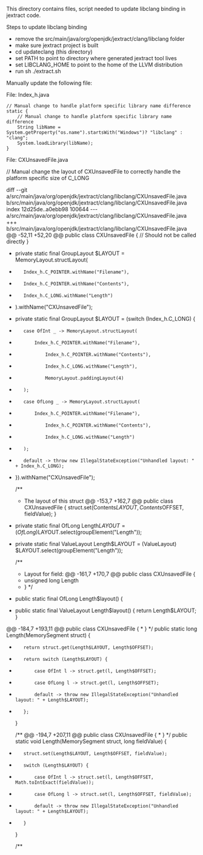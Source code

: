 This directory contains files, script needed to update libclang binding in jextract code.

Steps to update libclang binding

* remove the src/main/java/org/openjdk/jextract/clang/libclang folder
* make sure jextract project is built
* cd updateclang (this directory)
* set PATH to point to directory where generated jextract tool lives
* set LIBCLANG_HOME to point to the home of the LLVM distribution
* run sh ./extract.sh

Manually update the following file:

File: Index_h.java

    // Manual change to handle platform specific library name difference
    static {
        // Manual change to handle platform specific library name difference
        String libName = System.getProperty("os.name").startsWith("Windows")? "libclang" : "clang";
        System.loadLibrary(libName);
    }

File: CXUnsavedFile.java

// Manual change the layout of CXUnsavedFile to correctly handle the platform specific size of C_LONG

diff --git a/src/main/java/org/openjdk/jextract/clang/libclang/CXUnsavedFile.java b/src/main/java/org/openjdk/jextract/clang/libclang/CXUnsavedFile.java
index 12d25de..a0ebb98 100644
--- a/src/main/java/org/openjdk/jextract/clang/libclang/CXUnsavedFile.java
+++ b/src/main/java/org/openjdk/jextract/clang/libclang/CXUnsavedFile.java
@@ -52,11 +52,20 @@ public class CXUnsavedFile {
         // Should not be called directly
     }

-    private static final GroupLayout $LAYOUT = MemoryLayout.structLayout(
-        Index_h.C_POINTER.withName("Filename"),
-        Index_h.C_POINTER.withName("Contents"),
-        Index_h.C_LONG.withName("Length")
-    ).withName("CXUnsavedFile");
+    private static final GroupLayout $LAYOUT = (switch (Index_h.C_LONG) {
+        case OfInt _ -> MemoryLayout.structLayout(
+            Index_h.C_POINTER.withName("Filename"),
+                Index_h.C_POINTER.withName("Contents"),
+                Index_h.C_LONG.withName("Length"),
+                MemoryLayout.paddingLayout(4)
+        );
+        case OfLong _ -> MemoryLayout.structLayout(
+            Index_h.C_POINTER.withName("Filename"),
+                Index_h.C_POINTER.withName("Contents"),
+                Index_h.C_LONG.withName("Length")
+        );
+        default -> throw new IllegalStateException("Unhandled layout: " + Index_h.C_LONG);
+    }).withName("CXUnsavedFile");

     /**
      * The layout of this struct
@@ -153,7 +162,7 @@ public class CXUnsavedFile {
         struct.set(Contents$LAYOUT, Contents$OFFSET, fieldValue);
     }

-    private static final OfLong Length$LAYOUT = (OfLong)$LAYOUT.select(groupElement("Length"));
+    private static final ValueLayout Length$LAYOUT = (ValueLayout) $LAYOUT.select(groupElement("Length"));

     /**
      * Layout for field:
@@ -161,7 +170,7 @@ public class CXUnsavedFile {
      * unsigned long Length
      * }
      */
-    public static final OfLong Length$layout() {
+    public static final ValueLayout Length$layout() {
         return Length$LAYOUT;
     }

@@ -184,7 +193,11 @@ public class CXUnsavedFile {
      * }
      */
     public static long Length(MemorySegment struct) {
-        return struct.get(Length$LAYOUT, Length$OFFSET);
+        return switch (Length$LAYOUT) {
+            case OfInt l -> struct.get(l, Length$OFFSET);
+            case OfLong l -> struct.get(l, Length$OFFSET);
+            default -> throw new IllegalStateException("Unhandled layout: " + Length$LAYOUT);
+        };
     }

     /**
@@ -194,7 +207,11 @@ public class CXUnsavedFile {
      * }
      */
     public static void Length(MemorySegment struct, long fieldValue) {
-        struct.set(Length$LAYOUT, Length$OFFSET, fieldValue);
+        switch (Length$LAYOUT) {
+            case OfInt l -> struct.set(l, Length$OFFSET, Math.toIntExact(fieldValue));
+            case OfLong l -> struct.set(l, Length$OFFSET, fieldValue);
+            default -> throw new IllegalStateException("Unhandled layout: " + Length$LAYOUT);
+        }
     }

     /**
